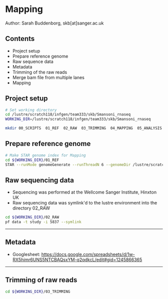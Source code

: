 # Mapping

Author: Sarah Buddenborg, skb[at]sanger.ac.uk

## Contents
- Project setup
- Prepare reference genome
- Raw sequence data
- Metadata
- Trimming of the raw reads
- Merge bam file from multiple lanes
- Mapping

## Project setup

```bash
# Set working directory
cd /lustre/scratch118/infgen/team333/skb/Smansoni_rnaseq
WORKING_DIR=/lustre/scratch118/infgen/team333/skb/Smansoni_rnaseq

mkdir 00_SCRIPTS  01_REF  02_RAW  03_TRIMMING  04_MAPPING  05_ANALYSIS
```

## Prepare reference genome
```bash
# Make STAR genome index for Mapping
cd ${WORKING_DIR}/01_REF
STAR --runMode genomeGenerate --runThreadN 6 --genomeDir /lustre/scratch118/infgen/team333/skb/Smansoni_rnaseq/01_REF --genomeFastaFiles /nfs/users/nfs_s/skb/ENA/SM_V9_ENA.fa --sjdbGTFfile /nfs/users/nfs_s/skb/SM_V9_16Mar.gtf --genomeSAindexNbases 10 --limitGenomeGenerateRAM 90000000000'
```

## Raw sequencing data
- Sequencing was performed at the Wellcome Sanger Institute, Hinxton UK
- Raw sequencing data was symlink'd to the lustre environment into the directory 02_RAW
```bash
cd ${WORKING_DIR}/02_RAW
pf data -t study -i 5837 --symlink
```
---

## Metadata
- Googlesheet: https://docs.google.com/spreadsheets/d/1w-RX5himr6UNS5NTCBAQsxYM-q2qdkcL/edit#gid=1245866365

---
## Trimming of raw reads
```bash
cd ${WORKING_DIR}/03_TRIMMING
